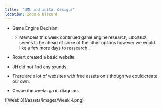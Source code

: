 ```yaml
---
title:  "UML and inital designs"
location: Zoom & Discord
---
```


-   Game Engine Decision:

    -   Members this week continued game engine research, LibGGDX seems to be ahead of some of the other options however we would like a few more days to reasearch .

-  Robert created a basic website
- JH did not find any sounds.
- There are a lot of websites with free assets on although we could create our own.
-   Create the weeks gantt diagrams

![Week 3](/assets/images/Week 4.png)